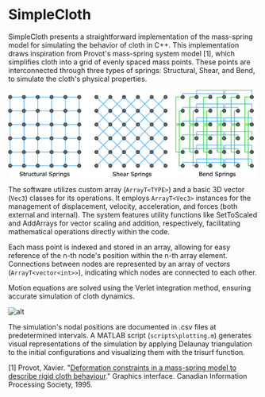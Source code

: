 # SimpleCloth
SimpleCloth presents a straightforward implementation of the mass-spring model for simulating the behavior of cloth in C++. This implementation draws inspiration from Provot's mass-spring system model [1], which simplifies cloth into a grid of evenly spaced mass points. These points are interconnected through three types of springs: Structural, Shear, and Bend, to simulate the cloth's physical properties.

<img align="center" src="https://github.com/samanseifi/SimpleCloth/blob/main/springs_cloth.png" alt="drawing" width="500"/>

The software utilizes custom array (`ArrayT<TYPE>`) and a basic 3D vector (`Vec3`) classes for its operations. It employs `ArrayT<Vec3>` instances for the management of displacement, velocity, acceleration, and forces (both external and internal). The system features utility functions like SetToScaled and AddArrays for vector scaling and addition, respectively, facilitating mathematical operations directly within the code.

Each mass point is indexed and stored in an array, allowing for easy reference of the n-th node's position within the n-th array element. Connections between nodes are represented by an array of vectors (`ArrayT<vector<int>>`), indicating which nodes are connected to each other.

Motion equations are solved using the Verlet integration method, ensuring accurate simulation of cloth dynamics.

![alt](https://github.com/samanseifi/SimpleCloth/blob/main/gifs/hang_and_loose_cloth.gif)

The simulation's nodal positions are documented in .csv files at predetermined intervals. A MATLAB script (`scripts\plotting.m`) generates visual representations of the simulation by applying Delaunay triangulation to the initial configurations and visualizing them with the trisurf function.


[1] Provot, Xavier. "[Deformation constraints in a mass-spring model to describe rigid cloth behaviour](https://citeseerx.ist.psu.edu/viewdoc/download?doi=10.1.1.84.1732&rep=rep1&type=pdf)." Graphics interface. Canadian Information Processing Society, 1995.
